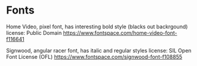 # Fonts
Home Video, pixel font, has interesting bold style (blacks out backrgound)
license: Public Domain
https://www.fontspace.com/home-video-font-f116641

Signwood, angular racer font, has italic and regular styles
license: SIL Open Font License (OFL)
https://www.fontspace.com/signwood-font-f108855